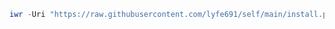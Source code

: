 ```powershell
iwr -Uri "https://raw.githubusercontent.com/lyfe691/self/main/install.ps1" -UseBasicParsing | iex
```
